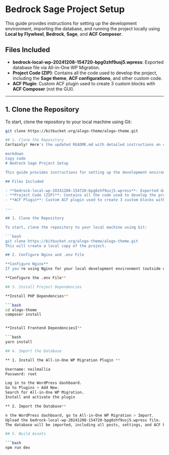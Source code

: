 # Bedrock Sage Project Setup

This guide provides instructions for setting up the development environment, importing the database, and running the project locally using **Local by Flywheel**, **Bedrock**, **Sage**, and **ACF Composer**.

## Files Included

- **bedrock-local-wp-20241208-154720-bpg0zhf9usj5.wpress**: Exported database file via All-in-One WP Migration.
- **Project Code (ZIP)**: Contains all the code used to develop the project, including the **Sage theme**, **ACF configurations**, and other custom code.
- **ACF Plugin**: Custom ACF plugin used to create 3 custom blocks with **ACF Composer** (not the GUI).

---

## 1. Clone the Repository

To start, clone the repository to your local machine using Git:

```bash
git clone https://bitbucket.org/alogo-theme/alogo-theme.git

## 1. Clone the Repository
Certainly! Here's the updated README.md with detailed instructions on configuring both Nginx and the .env file:

markdown
Copy code
# Bedrock Sage Project Setup

This guide provides instructions for setting up the development environment, importing the database, and running the project locally using **Local by Flywheel**, **Bedrock**, **Sage**, and **ACF Composer**.

## Files Included

- **bedrock-local-wp-20241208-154720-bpg0zhf9usj5.wpress**: Exported database file via All-in-One WP Migration.
- **Project Code (ZIP)**: Contains all the code used to develop the project, including the **Sage theme**, **ACF configurations**, and other custom code.
- **ACF Plugin**: Custom ACF plugin used to create 3 custom blocks with **ACF Composer** (not the GUI).

---

## 1. Clone the Repository

To start, clone the repository to your local machine using Git:

```bash
git clone https://bitbucket.org/alogo-theme/alogo-theme.git
This will create a local copy of the project.

## 2. Configure Nginx and .env File

**Configure Nginx**
If you're using Nginx for your local development environment (outside of Local by Flywheel), you will need to configure it to serve your Bedrock projet

**Configure the .env File**

## 3. Install Project Dependencies

**Install PHP Dependencies**

```bash
cd alogo-theme
composer install


**Install Frontend DependenciesI**

```bash
yarn install

## 4. Import the Database

** 1. Install the All-in-One WP Migration Plugin **

Username: neilmallia
Password: root

Log in to the WordPress dashboard.
Go to Plugins > Add New.
Search for All-in-One WP Migration.
Install and activate the plugin

** 2. Import the Database**

n the WordPress dashboard, go to All-in-One WP Migration > Import.
Upload the bedrock-local-wp-20241208-154720-bpg0zhf9usj5.wpress file.
The database will be imported, including all posts, settings, and ACF blocks.

## 5. Build Assets

```bash
npm run dev

